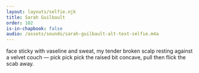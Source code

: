 ```yaml
---
layout: layouts/selfie.njk
title: Sarah Guilbault
order: 102
is-in-chapbook: false
audio: /assets/sounds/sarah-guilbault-alt-text-selfie.m4a
---
```


face sticky with vaseline and sweat, my tender broken scalp resting against a velvet couch — pick pick pick the raised bit concave, pull then flick the scab away.
